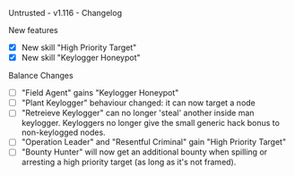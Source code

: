 Untrusted - v1.116 - Changelog

New features

- [x] New skill "High Priority Target"
- [x] New skill "Keylogger Honeypot"

Balance Changes

- [ ] "Field Agent" gains "Keylogger Honeypot"
- [ ] "Plant Keylogger" behaviour changed: it can now target a node
- [ ] "Retreieve Keylogger" can no longer 'steal' another inside man keylogger. Keyloggers no longer give the small generic hack bonus to non-keylogged nodes.
- [ ] "Operation Leader" and "Resentful Criminal" gain "High Priority Target"
- [ ] "Bounty Hunter" will now get an additional bounty when spilling or arresting a high priority target (as long as it's not framed).
